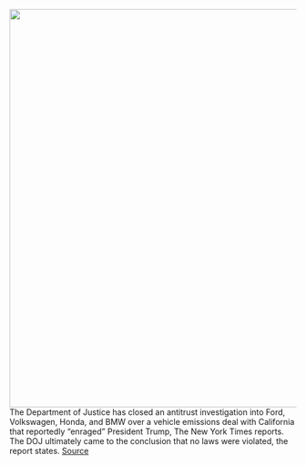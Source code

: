 <img src='https://cdn.vox-cdn.com/thumbor/3d0Vo6_iPRIWY9VBcwBXv3sjH_0=/0x0:5358x3462/1200x800/filters:focal(2251x1303:3107x2159)/cdn.vox-cdn.com/uploads/chorus_image/image/66275570/1164210491.jpg.0.jpg' width='700px' /><br/>
The Department of Justice has closed an antitrust investigation into Ford, Volkswagen, Honda, and BMW over a vehicle emissions deal with California that reportedly “enraged” President Trump, The New York Times reports. The DOJ ultimately came to the conclusion that no laws were violated, the report states.
<a href='https://www.theverge.com/2020/2/7/21128684/doj-antitrust-investigation-closed-trump-ford-vw'> Source <a/>